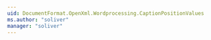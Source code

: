 ```yaml
---
uid: DocumentFormat.OpenXml.Wordprocessing.CaptionPositionValues
ms.author: "soliver"
manager: "soliver"
---
```

